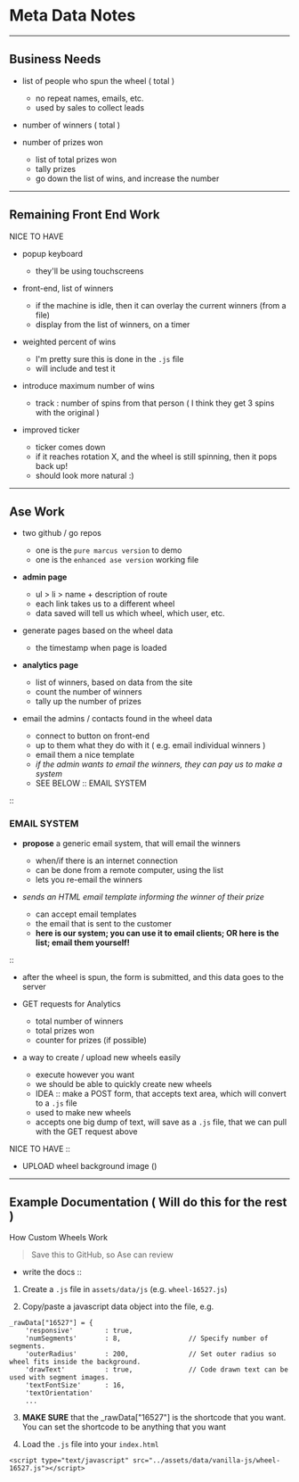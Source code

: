 # Meta Data Notes 


----------------------------------------------------------
## Business Needs 

- list of people who spun the wheel ( total )
    - no repeat names, emails, etc. 
    - used by sales to collect leads 

- number of winners ( total )

- number of prizes won 
    - list of total prizes won 
    - tally prizes 
    - go down the list of wins, and increase the number 


----------------------------------------------------------
## Remaining Front End Work

NICE TO HAVE 

- popup keyboard 
    - they'll be using touchscreens 

- front-end, list of winners 
    - if the machine is idle, then it can overlay the current winners (from a file) 
    - display from the list of winners, on a timer 

- weighted percent of wins
    - I'm pretty sure this is done in the `.js` file
    - will include and test it 

- introduce maximum number of wins 
    - track : number of spins from that person ( I think they get 3 spins with the original ) 

- improved ticker 
    - ticker comes down
    - if it reaches rotation X, and the wheel is still spinning, then it pops back up! 
    - should look more natural :) 


----------------------------------------------------------
## Ase Work 

- two github / go repos 
    - one is the `pure marcus version` to demo 
    - one is the `enhanced ase version` working file 

- **admin page**
    - ul > li > name + description of route
    - each link takes us to a different wheel 
    - data saved will tell us which wheel, which user, etc. 

- generate pages based on the wheel data
    - the timestamp when page is loaded 

- **analytics page**
    - list of winners, based on data from the site 
    - count the number of winners 
    - tally up the number of prizes 

- email the admins / contacts found in the wheel data 
    - connect to button on front-end 
    - up to them what they do with it ( e.g. email individual winners )
    - email them a nice template 
    - *if the admin wants to email the winners, they can pay us to make a system* 
    - SEE BELOW :: EMAIL SYSTEM 

::  

### EMAIL SYSTEM 

- **propose** a generic email system, that will email the winners 
    - when/if there is an internet connection 
    - can be done from a remote computer, using the list
    - lets you re-email the winners 

- *sends an HTML email template informing the winner of their prize* 
    - can accept email templates 
    - the email that is sent to the customer 
    - **here is our system; you can use it to email clients; OR here is the list; email them yourself!** 

::  

- after the wheel is spun, the form is submitted, and this data goes to the server 

- GET requests for Analytics 
    - total number of winners 
    - total prizes won 
    - counter for prizes (if possible) 

- a way to create / upload new wheels easily 
    - execute however you want
    - we should be able to quickly create new wheels 
    - IDEA :: make a POST form, that accepts text area, which will convert to a `.js` file 
    - used to make new wheels 
    - accepts one big dump of text, will save as a `.js` file, that we can pull with the GET request above 


NICE TO HAVE ::  

- UPLOAD wheel background image ()



----------------------------------------------------------
## Example Documentation ( Will do this for the rest )

How Custom Wheels Work 
> Save this to GitHub, so Ase can review 
- write the docs :: 

1. Create a `.js` file in `assets/data/js` (e.g. `wheel-16527.js`)

2. Copy/paste a javascript data object into the file, e.g.
```
_rawData["16527"] = {
    'responsive'        : true, 
    'numSegments'       : 8,                 // Specify number of segments.
    'outerRadius'       : 200,               // Set outer radius so wheel fits inside the background.
    'drawText'          : true,              // Code drawn text can be used with segment images.
    'textFontSize'      : 16,
    'textOrientation'  
    ...
```

3. **MAKE SURE** that the _rawData["16527"] is the shortcode that you want. 
    You can set the shortcode to be anything that you want

4. Load the `.js` file into your `index.html`
```
<script type="text/javascript" src="../assets/data/vanilla-js/wheel-16527.js"></script> 
```
